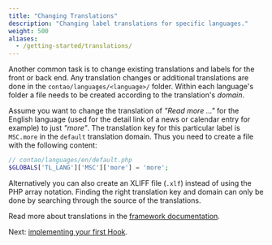 ```yaml
---
title: "Changing Translations"
description: "Changing label translations for specific languages."
weight: 500
aliases:
  - /getting-started/translations/
---
```



Another common task is to change existing translations and labels for the front 
or back end. Any translation changes or additional translations are done in the
`contao/languages/<language>/` folder. Within each language's folder a file needs
to be created according to the translation's _domain_.

Assume you want to change the translation of _"Read more …"_ for the English language
(used for the detail link of a news or calendar entry for example) to just _"more"_. 
The translation key for this particular label is `MSC.more` in the `default` translation 
domain. Thus you need to create a file with the following content:

```php
// contao/languages/en/default.php
$GLOBALS['TL_LANG']['MSC']['more'] = 'more';
```

Alternatively you can also create an XLIFF file (`.xlf`) instead of using the PHP
array notation. Finding the right translation key and domain can only be done by 
searching through the source of the translations. 

Read more about translations in the [framework documentation][1].


Next: [implementing your first Hook][2].


[1]: /framework/translations/
[2]: /getting-started/hook/
